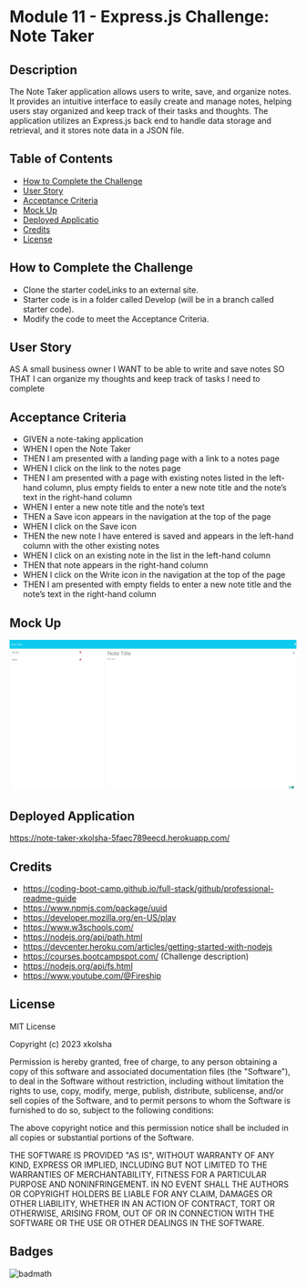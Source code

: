 # Module 11 - Express.js Challenge: Note Taker

## Description

The Note Taker application allows users to write, save, and organize notes. It provides an intuitive interface to easily create and manage notes, helping users stay organized and keep track of their tasks and thoughts. The application utilizes an Express.js back end to handle data storage and retrieval, and it stores note data in a JSON file.

## Table of Contents

- [How to Complete the Challenge](#how-to-complete-the-challenge)
- [User Story](#User-story)
- [Acceptance Criteria](#acceptance-criteria)
- [Mock Up](#mock-up)
- [Deployed Applicatio](#deployed-application)
- [Credits](#credits)
- [License](#license)

## How to Complete the Challenge

- Clone the starter codeLinks to an external site.
- Starter code is in a folder called Develop (will be in a branch called starter code).
- Modify the code to meet the Acceptance Criteria.

## User Story

AS A small business owner
I WANT to be able to write and save notes
SO THAT I can organize my thoughts and keep track of tasks I need to complete

## Acceptance Criteria

- GIVEN a note-taking application
- WHEN I open the Note Taker
- THEN I am presented with a landing page with a link to a notes page
- WHEN I click on the link to the notes page
- THEN I am presented with a page with existing notes listed in the left-hand column, plus empty fields to enter a new note title and the note’s text in the right-hand column
- WHEN I enter a new note title and the note’s text
- THEN a Save icon appears in the navigation at the top of the page
- WHEN I click on the Save icon
- THEN the new note I have entered is saved and appears in the left-hand column with the other existing notes
- WHEN I click on an existing note in the list in the left-hand column
- THEN that note appears in the right-hand column
- WHEN I click on the Write icon in the navigation at the top of the page
- THEN I am presented with empty fields to enter a new note title and the note’s text in the right-hand column

## Mock Up

![Mock up of the website](Web%20capture_17-7-2023_204120_note-taker-xkolsha-5faec789eecd.herokuapp.com.jpeg)

## Deployed Application

https://note-taker-xkolsha-5faec789eecd.herokuapp.com/

## Credits

- https://coding-boot-camp.github.io/full-stack/github/professional-readme-guide
- https://www.npmjs.com/package/uuid
- https://developer.mozilla.org/en-US/play
- https://www.w3schools.com/
- https://nodejs.org/api/path.html
- https://devcenter.heroku.com/articles/getting-started-with-nodejs
- https://courses.bootcampspot.com/ (Challenge description)
- https://nodejs.org/api/fs.html
- https://www.youtube.com/@Fireship

## License

MIT License

Copyright (c) 2023 xkolsha

Permission is hereby granted, free of charge, to any person obtaining a copy
of this software and associated documentation files (the "Software"), to deal
in the Software without restriction, including without limitation the rights
to use, copy, modify, merge, publish, distribute, sublicense, and/or sell
copies of the Software, and to permit persons to whom the Software is
furnished to do so, subject to the following conditions:

The above copyright notice and this permission notice shall be included in all
copies or substantial portions of the Software.

THE SOFTWARE IS PROVIDED "AS IS", WITHOUT WARRANTY OF ANY KIND, EXPRESS OR
IMPLIED, INCLUDING BUT NOT LIMITED TO THE WARRANTIES OF MERCHANTABILITY,
FITNESS FOR A PARTICULAR PURPOSE AND NONINFRINGEMENT. IN NO EVENT SHALL THE
AUTHORS OR COPYRIGHT HOLDERS BE LIABLE FOR ANY CLAIM, DAMAGES OR OTHER
LIABILITY, WHETHER IN AN ACTION OF CONTRACT, TORT OR OTHERWISE, ARISING FROM,
OUT OF OR IN CONNECTION WITH THE SOFTWARE OR THE USE OR OTHER DEALINGS IN THE
SOFTWARE.

## Badges

![badmath](https://img.shields.io/github/license/xkolsha/unbModule1Challenge?color=%238F83ED)
